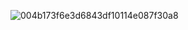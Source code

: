 
![004b173f6e3d6843df10114e087f30a8](https://user-images.githubusercontent.com/91713123/141039748-98f1abec-e844-430f-9321-b56bc7cf078e.gif)

<!--zxayn is a ✨ _special_ ✨ repository because its `README.md` (this file) appears on your GitHub profile.

Here are some ideas to get you started:

- 🔭 I’m currently working on ...
- 🌱 I’m currently learning ...
- 👯 I’m looking to collaborate on ...
- 🤔 I’m looking for help with ...
- 💬 Ask me about ...
- 📫 How to reach me: ...
- 😄 Pronouns: ...
- ⚡ Fun fact: ...
--->
